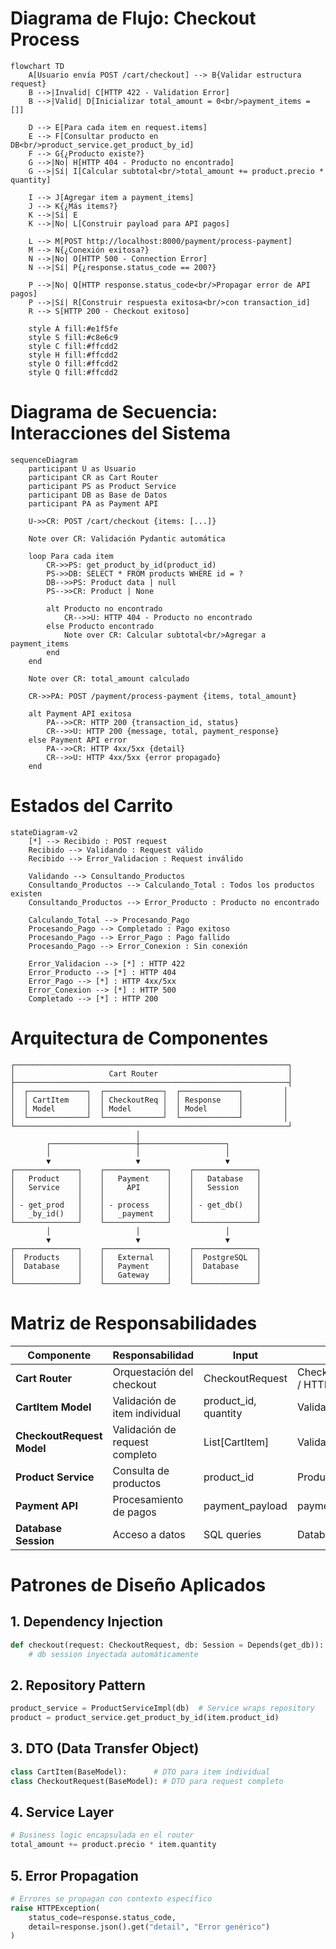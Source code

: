 # Diagrama de Flujo: Checkout Process

```mermaid
flowchart TD
    A[Usuario envía POST /cart/checkout] --> B{Validar estructura request}
    B -->|Invalid| C[HTTP 422 - Validation Error]
    B -->|Valid| D[Inicializar total_amount = 0<br/>payment_items = []]
    
    D --> E[Para cada item en request.items]
    E --> F[Consultar producto en DB<br/>product_service.get_product_by_id]
    F --> G{¿Producto existe?}
    G -->|No| H[HTTP 404 - Producto no encontrado]
    G -->|Sí| I[Calcular subtotal<br/>total_amount += product.precio * quantity]
    
    I --> J[Agregar item a payment_items]
    J --> K{¿Más items?}
    K -->|Sí| E
    K -->|No| L[Construir payload para API pagos]
    
    L --> M[POST http://localhost:8000/payment/process-payment]
    M --> N{¿Conexión exitosa?}
    N -->|No| O[HTTP 500 - Connection Error]
    N -->|Sí| P{¿response.status_code == 200?}
    
    P -->|No| Q[HTTP response.status_code<br/>Propagar error de API pagos]
    P -->|Sí| R[Construir respuesta exitosa<br/>con transaction_id]
    R --> S[HTTP 200 - Checkout exitoso]
    
    style A fill:#e1f5fe
    style S fill:#c8e6c9
    style C fill:#ffcdd2
    style H fill:#ffcdd2
    style O fill:#ffcdd2
    style Q fill:#ffcdd2
```

# Diagrama de Secuencia: Interacciones del Sistema

```mermaid
sequenceDiagram
    participant U as Usuario
    participant CR as Cart Router
    participant PS as Product Service
    participant DB as Base de Datos
    participant PA as Payment API
    
    U->>CR: POST /cart/checkout {items: [...]}
    
    Note over CR: Validación Pydantic automática
    
    loop Para cada item
        CR->>PS: get_product_by_id(product_id)
        PS->>DB: SELECT * FROM products WHERE id = ?
        DB-->>PS: Product data | null
        PS-->>CR: Product | None
        
        alt Producto no encontrado
            CR-->>U: HTTP 404 - Producto no encontrado
        else Producto encontrado
            Note over CR: Calcular subtotal<br/>Agregar a payment_items
        end
    end
    
    Note over CR: total_amount calculado
    
    CR->>PA: POST /payment/process-payment {items, total_amount}
    
    alt Payment API exitosa
        PA-->>CR: HTTP 200 {transaction_id, status}
        CR-->>U: HTTP 200 {message, total, payment_response}
    else Payment API error
        PA-->>CR: HTTP 4xx/5xx {detail}
        CR-->>U: HTTP 4xx/5xx {error propagado}
    end
```

# Estados del Carrito

```mermaid
stateDiagram-v2
    [*] --> Recibido : POST request
    Recibido --> Validando : Request válido
    Recibido --> Error_Validacion : Request inválido
    
    Validando --> Consultando_Productos
    Consultando_Productos --> Calculando_Total : Todos los productos existen
    Consultando_Productos --> Error_Producto : Producto no encontrado
    
    Calculando_Total --> Procesando_Pago
    Procesando_Pago --> Completado : Pago exitoso
    Procesando_Pago --> Error_Pago : Pago fallido
    Procesando_Pago --> Error_Conexion : Sin conexión
    
    Error_Validacion --> [*] : HTTP 422
    Error_Producto --> [*] : HTTP 404
    Error_Pago --> [*] : HTTP 4xx/5xx
    Error_Conexion --> [*] : HTTP 500
    Completado --> [*] : HTTP 200
```

# Arquitectura de Componentes

```
┌─────────────────────────────────────────────────────────────┐
│                     Cart Router                             │
├─────────────────────────────────────────────────────────────┤
│  ┌─────────────┐  ┌─────────────┐  ┌─────────────┐         │
│  │ CartItem    │  │ CheckoutReq │  │ Response    │         │
│  │ Model       │  │ Model       │  │ Model       │         │
│  └─────────────┘  └─────────────┘  └─────────────┘         │
└─────────────────────────────────────────────────────────────┘
                            │
        ┌───────────────────┼───────────────────┐
        │                   │                   │
        ▼                   ▼                   ▼
┌──────────────┐    ┌──────────────┐    ┌──────────────┐
│   Product    │    │   Payment    │    │   Database   │
│   Service    │    │     API      │    │   Session    │
│              │    │              │    │              │
│ - get_prod   │    │ - process    │    │ - get_db()   │
│   _by_id()   │    │   _payment   │    │              │
└──────────────┘    └──────────────┘    └──────────────┘
        │                   │                   │
        ▼                   ▼                   ▼
┌──────────────┐    ┌──────────────┐    ┌──────────────┐
│  Products    │    │   External   │    │  PostgreSQL  │
│  Database    │    │   Payment    │    │  Database    │
│              │    │   Gateway    │    │              │
└──────────────┘    └──────────────┘    └──────────────┘
```

# Matriz de Responsabilidades

| Componente | Responsabilidad | Input | Output |
|------------|----------------|-------|--------|
| **Cart Router** | Orquestación del checkout | CheckoutRequest | CheckoutResponse / HTTPException |
| **CartItem Model** | Validación de item individual | product_id, quantity | Validated CartItem |
| **CheckoutRequest Model** | Validación de request completo | List[CartItem] | Validated request |
| **Product Service** | Consulta de productos | product_id | Product / None |
| **Payment API** | Procesamiento de pagos | payment_payload | payment_response |
| **Database Session** | Acceso a datos | SQL queries | Database records |

# Patrones de Diseño Aplicados

## 1. Dependency Injection
```python
def checkout(request: CheckoutRequest, db: Session = Depends(get_db)):
    # db session inyectada automáticamente
```

## 2. Repository Pattern
```python
product_service = ProductServiceImpl(db)  # Service wraps repository
product = product_service.get_product_by_id(item.product_id)
```

## 3. DTO (Data Transfer Object)
```python
class CartItem(BaseModel):      # DTO para item individual
class CheckoutRequest(BaseModel): # DTO para request completo
```

## 4. Service Layer
```python
# Business logic encapsulada en el router
total_amount += product.precio * item.quantity
```

## 5. Error Propagation
```python
# Errores se propagan con contexto específico
raise HTTPException(
    status_code=response.status_code,
    detail=response.json().get("detail", "Error genérico")
)
```

